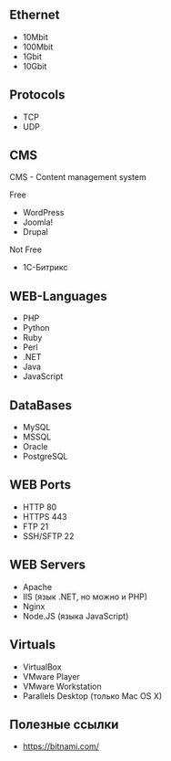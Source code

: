 Ethernet
---

- 10Mbit
- 100Mbit
- 1Gbit
- 10Gbit

Protocols
---

- TCP
- UDP

CMS
---

CMS - Content management system

Free

- WordPress
- Joomla!
- Drupal

Not Free

- 1С-Битрикс

WEB-Languages
---

- PHP
- Python
- Ruby
- Perl
- .NET
- Java
- JavaScript

DataBases
---

- MySQL
- MSSQL
- Oracle
- PostgreSQL

WEB Ports
---

- HTTP 80
- HTTPS 443
- FTP 21
- SSH/SFTP 22

WEB Servers
---

- Apache
- IIS (язык .NET, но можно и PHP)
- Nginx
- Node.JS (языка JavaScript)

Virtuals
---

- VirtualBox
- VMware Player
- VMware Workstation
- Parallels Desktop (только Mac OS X)

Полезные ссылки
---

- https://bitnami.com/
